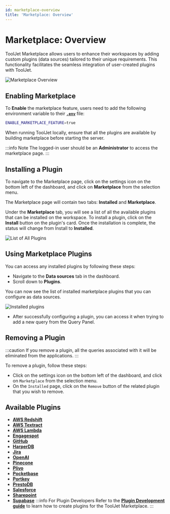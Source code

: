 ```yaml
---
id: marketplace-overview
title: 'Marketplace: Overview'
---
```


# Marketplace: Overview

ToolJet Marketplace allows users to enhance their workspaces by adding custom plugins (data sources) tailored to their unique requirements. This functionality facilitates the seamless integration of user-created plugins with ToolJet.

<div style={{textAlign: 'center'}}>
    <img style={{ border:'0', marginBottom:'15px', borderRadius:'5px', boxShadow: '0px 1px 3px rgba(0, 0, 0, 0.2)' }} className="screenshot-full" src="/img/marketplace/overview/marketplace-v2.png" alt="Marketplace Overview" />
</div>

<div style={{paddingTop:'24px', paddingBottom:'24px'}}>

## Enabling Marketplace 

To **Enable** the marketplace feature, users need to add the following environment variable to their **[`.env`](/docs/setup/env-vars#marketplace)** file:

```bash
ENABLE_MARKETPLACE_FEATURE=true
```

When running ToolJet locally, ensure that all the plugins are available by building marketplace before starting the server.

:::info Note
The logged-in user should be an **Administrator** to access the marketplace page.
:::

</div>

<div style={{paddingTop:'24px', paddingBottom:'24px'}}>

## Installing a Plugin

To navigate to the Marketplace page, click on the settings icon on the bottom left of the dashboard, and click on **Marketplace** from the selection menu.

The Marketplace page will contain two tabs: **Installed** and **Marketplace**. 

Under the **Marketplace** tab, you will see a list of all the available plugins that can be installed on the workspace. To install a plugin, click on the **Install** button on the plugin's card. Once the installation is complete, the status will change from Install to **Installed**.

<div style={{textAlign: 'center'}}>
    <img style={{ border:'0', marginBottom:'15px', borderRadius:'5px', boxShadow: '0px 1px 3px rgba(0, 0, 0, 0.2)' }} className="screenshot-full" src="/img/marketplace/overview/allplugins-v2.png" alt="List of All Plugins" /> 
</div>

</div>

<div style={{paddingTop:'24px', paddingBottom:'24px'}}>

## Using Marketplace Plugins

You can access any installed plugins by following these steps:

- Navigate to the **Data sources** tab in the dashboard.
- Scroll down to **Plugins**.

You can now see the list of installed marketplace plugins that you can configure as data sources.

<div style={{textAlign: 'center'}}>
    <img style={{ border:'0', marginBottom:'15px', borderRadius:'5px', boxShadow: '0px 1px 3px rgba(0, 0, 0, 0.2)' }} className="screenshot-full" src="/img/marketplace/overview/installed-plugins.png" alt="Installed plugins" />
</div>

- After successfully configuring a plugin, you can access it when trying to add a new query from the Query Panel.

## Removing a Plugin

:::caution
If you remove a plugin, all the queries associated with it will be eliminated from the applications.
:::

To remove a plugin, follow these steps:
- Click on the settings icon on the bottom left of the dashboard, and click on `Marketplace` from the selection menu.
- On the `Installed` page, click on the `Remove` button of the related plugin that you wish to remove.

## Available Plugins
- **[AWS Redshift](/docs/marketplace/plugins/marketplace-plugin-redshift)**
- **[AWS Textract](/docs/marketplace/plugins/marketplace-plugin-textract)**
- **[AWS Lambda](/docs/marketplace/plugins/marketplace-plugin-aws-lambda)**
- **[Engagespot](/docs/marketplace/plugins/marketplace-plugin-engagespot)**
- **[GitHub](/docs/marketplace/plugins/marketplace-plugin-github)**
- **[HarperDB](/docs/marketplace/plugins/marketplace-plugin-harperdb)**
- **[Jira](/docs/marketplace/plugins/marketplace-plugin-jira)**
- **[OpenAI](/docs/marketplace/plugins/marketplace-plugin-openai)**
- **[Pinecone](/docs/marketplace/plugins/marketplace-plugin-pinecone)**
- **[Plivo](/docs/marketplace/plugins/marketplace-plugin-plivo)**
- **[Pocketbase](/docs/marketplace/plugins/marketplace-plugin-pocketbase)**
- **[Portkey](/docs/marketplace/plugins/marketplace-plugin-portkey)**
- **[PrestoDB](/docs/marketplace/plugins/marketplace-plugin-prestodb)**
- **[Salesforce](/docs/marketplace/plugins/marketplace-plugin-salesforce)**
- **[Sharepoint](/docs/marketplace/plugins/marketplace-plugin-sharepoint)**
- **[Supabase](/docs/marketplace/plugins/marketplace-plugin-supabase)**
:::info For Plugin Developers
Refer to the **[Plugin Development guide](/docs/contributing-guide/marketplace/marketplace-setup)** to learn how to create plugins for the ToolJet Marketplace.
:::

</div>